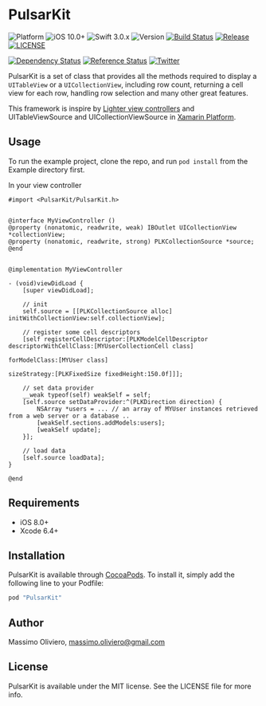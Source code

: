# PulsarKit

![Platform](https://img.shields.io/badge/Platform-iOS-blue.svg)
![iOS 10.0+](http://img.shields.io/badge/iOS-10.0%2B-blue.svg)
![Swift 3.0.x](https://img.shields.io/badge/Swift-3.0.x-orange.svg)
![Version](https://img.shields.io/cocoapods/v/PulsarKit.svg?style=flat)
[![Build Status](https://travis-ci.org/maxoly/PulsarKit.svg)](https://travis-ci.org/maxoly/PulsarKit)
[![Release](https://img.shields.io/github/release/maxoly/PulsarKit.svg)](/releases)
[![LICENSE](http://img.shields.io/badge/License-MIT-lightgrey.svg)](/LICENSE)

[![Dependency Status](https://www.versioneye.com/objective-c/pulsarkit/0.4.0/badge.svg)](https://www.versioneye.com/objective-c/pulsarkit/0.4.0)
[![Reference Status](https://www.versioneye.com/objective-c/pulsarkit/reference_badge.svg?style=flat)](https://www.versioneye.com/objective-c/pulsarkit/references)
[![Twitter](https://img.shields.io/badge/twitter-@maxoly-blue.svg?style=flat)](http://twitter.com/maxoly)

PulsarKit is a set of class that provides all the methods required to display a `UITableView` or a `UICollectionView`, including row count, returning a cell view for each row, handling row selection and many other great features.

This framework is inspire by [Lighter view controllers](http://objc.io/issues/1-view-controllers/lighter-view-controllers/) and UITableViewSource and UICollectionViewSource in [Xamarin Platform](https://developer.xamarin.com/guides/ios/user_interface/tables/part_1_-_table_parts_and_functionality/).

## Usage

To run the example project, clone the repo, and run `pod install` from the Example directory first.

In your view controller

```objc
#import <PulsarKit/PulsarKit.h>


@interface MyViewController ()
@property (nonatomic, readwrite, weak) IBOutlet UICollectionView *collectionView;
@property (nonatomic, readwrite, strong) PLKCollectionSource *source;
@end


@implementation MyViewController

- (void)viewDidLoad {
    [super viewDidLoad];
    
    // init
    self.source = [[PLKCollectionSource alloc] initWithCollectionView:self.collectionView];

	// register some cell descriptors
    [self registerCellDescriptor:[PLKModelCellDescriptor descriptorWithCellClass:[MYUserCollectionCell class]
    															   forModelClass:[MYUser class]
	                                                                sizeStrategy:[PLKFixedSize fixedHeight:150.0f]]];
	
	// set data provider
	__weak typeof(self) weakSelf = self;
	[self.source setDataProvider:^(PLKDirection direction) {
		NSArray *users = ... // an array of MYUser instances retrieved from a web server or a database ..
		[weakSelf.sections.addModels:users];
		[weakSelf update];
	}];

	// load data
    [self.source loadData];
}

@end
```

## Requirements

- iOS 8.0+
- Xcode 6.4+

## Installation

PulsarKit is available through [CocoaPods](http://cocoapods.org). To install
it, simply add the following line to your Podfile:

```ruby
pod "PulsarKit"
```

## Author

Massimo Oliviero, massimo.oliviero@gmail.com

## License

PulsarKit is available under the MIT license. See the LICENSE file for more info.
